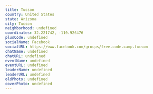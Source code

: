 ```yaml
---
title: Tucson
country: United States
state: Arizona
city: Tucson
neighborhood: undefined
coordinates: 32.221742, -110.926476
plusCode: undefined
socialName: Facebook
socialURL: https://www.facebook.com/groups/free.code.camp.tucson
chatName: undefined
chatURL: undefined
eventName: undefined
eventURL: undefined
leaderName: undefined
leaderURL: undefined
oldPhoto: undefined
coverPhoto: undefined
---
```

